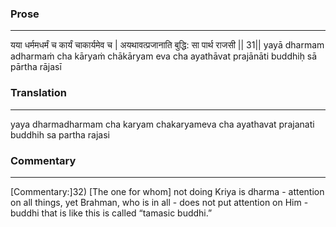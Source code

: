 ### Prose 
 --- 
यया धर्ममधर्मं च कार्यं चाकार्यमेव च |
अयथावत्प्रजानाति बुद्धि: सा पार्थ राजसी || 31||
yayā dharmam adharmaṁ cha kāryaṁ chākāryam eva cha
ayathāvat prajānāti buddhiḥ sā pārtha rājasī

### Translation 
 --- 
yaya dharmadharmam cha karyam chakaryameva cha ayathavat prajanati buddhih sa partha rajasi

### Commentary 
 --- 
[Commentary:]32) [The one for whom] not doing Kriya is dharma - attention on all things, yet Brahman, who is in all - does not put attention on Him - buddhi that is like this is called “tamasic buddhi.”